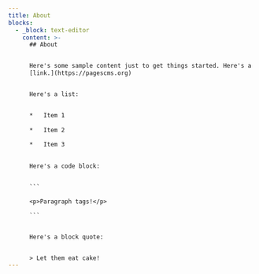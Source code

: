 ```yaml
---
title: About
blocks:
  - _block: text-editor
    content: >-
      ## About


      Here's some sample content just to get things started. Here's a
      [link.](https://pagescms.org)


      Here's a list:


      *   Item 1
          
      *   Item 2
          
      *   Item 3
          

      Here's a code block:


      ```

      <p>Paragraph tags!</p>

      ```


      Here's a block quote:


      > Let them eat cake!
---
```

